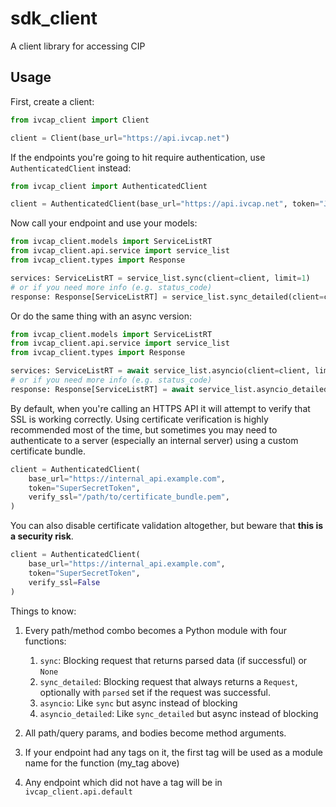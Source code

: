 # sdk_client

A client library for accessing CIP

## Usage

First, create a client:

```python
from ivcap_client import Client

client = Client(base_url="https://api.ivcap.net")
```

If the endpoints you're going to hit require authentication, use `AuthenticatedClient` instead:

```python
from ivcap_client import AuthenticatedClient

client = AuthenticatedClient(base_url="https://api.ivcap.net", token="JWT")
```

Now call your endpoint and use your models:

```python
from ivcap_client.models import ServiceListRT
from ivcap_client.api.service import service_list
from ivcap_client.types import Response

services: ServiceListRT = service_list.sync(client=client, limit=1)
# or if you need more info (e.g. status_code)
response: Response[ServiceListRT] = service_list.sync_detailed(client=client, limit)
```

Or do the same thing with an async version:

```python
from ivcap_client.models import ServiceListRT
from ivcap_client.api.service import service_list
from ivcap_client.types import Response

services: ServiceListRT = await service_list.asyncio(client=client, limit=1)
# or if you need more info (e.g. status_code)
response: Response[ServiceListRT] = await service_list.asyncio_detailed(client=client, limit)
```

By default, when you're calling an HTTPS API it will attempt to verify that SSL is working correctly. Using certificate verification is highly recommended most of the time, but sometimes you may need to authenticate to a server (especially an internal server) using a custom certificate bundle.

```python
client = AuthenticatedClient(
    base_url="https://internal_api.example.com", 
    token="SuperSecretToken",
    verify_ssl="/path/to/certificate_bundle.pem",
)
```

You can also disable certificate validation altogether, but beware that **this is a security risk**.

```python
client = AuthenticatedClient(
    base_url="https://internal_api.example.com", 
    token="SuperSecretToken", 
    verify_ssl=False
)
```

Things to know:

1. Every path/method combo becomes a Python module with four functions:
    1. `sync`: Blocking request that returns parsed data (if successful) or `None`
    1. `sync_detailed`: Blocking request that always returns a `Request`, optionally with `parsed` set if the request was successful.
    1. `asyncio`: Like `sync` but async instead of blocking
    1. `asyncio_detailed`: Like `sync_detailed` but async instead of blocking

1. All path/query params, and bodies become method arguments.
1. If your endpoint had any tags on it, the first tag will be used as a module name for the function (my_tag above)
1. Any endpoint which did not have a tag will be in `ivcap_client.api.default`
